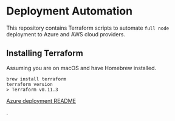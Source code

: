 # Deployment Automation

This repository contains Terraform scripts to automate `full node` deployment to
Azure and AWS cloud providers.

## Installing Terraform

Assuming you are on macOS and have Homebrew installed.

```
brew install terraform
terraform version
> Terraform v0.11.3
```

[Azure deployment README](azure/README.md)

.

